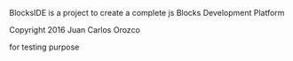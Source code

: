 BlocksIDE is a project to create a complete js Blocks Development Platform

Copyright 2016 Juan Carlos Orozco

for testing purpose

